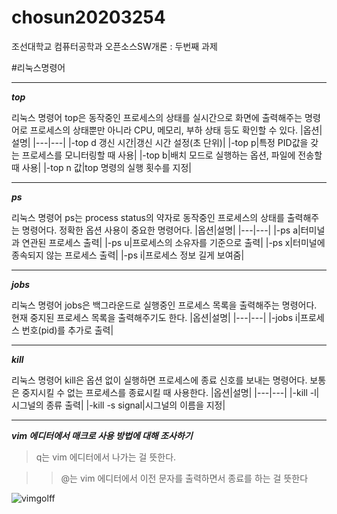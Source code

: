 # chosun20203254
조선대학교 컴퓨터공학과 오픈소스SW개론 : 두번째 과제

#리눅스명령어

***
***top***

리눅스 명령어 top은 동작중인 프로세스의 상태를 실시간으로 화면에 출력해주는 명령어로 프로세스의 상태뿐만 아니라 CPU, 메모리, 부하 상태 등도 확인할 수 있다.
|옵션|설명|
|---|---|
|-top d 갱신 시간|갱신 시간 설정(초 단위)|
|-top p|특정 PID값을 갖는 프로세스를 모니터링할 때 사용|
|-top b|배치 모드로 실행하는 옵션, 파일에 전송할 때 사용|
|-top n 값|top 명령의 실행 횟수를 지정|
***
***ps***

리눅스 명령어 ps는 process status의 약자로 동작중인 프로세스의 상태를 출력해주는 명령어다. 정확한 옵션 사용이 중요한 명령어다.
|옵션|설명|
|---|---|
|-ps a|터미널과 연관된 프로세스 출력|
|-ps u|프로세스의 소유자를 기준으로 출력|
|-ps x|터미널에 종속되지 않는 프로세스 출력|
|-ps i|프로세스 정보 길게 보여줌|
***
***jobs***

리눅스 명령어 jobs은 백그라운드로 실행중인 프로세스 목록을 출력해주는 명령어다. 현재 중지된 프로세스 목록을 출력해주기도 한다.
|옵션|설명|
|---|---|
|-jobs i|프로세스 번호(pid)를 추가로 출력|
***
***kill***

리눅스 명령어 kill은 옵션 없이 실행하면 프로세스에 종료 신호를 보내는 명령어다. 보통은 중지시킬 수 없는 프로세스를 종료시킬 때 사용한다.
|옵션|설명|
|---|---|
|-kill -l|시그널의 종류 출력|
|-kill -s signal|시그널의 이름을 지정|
***

***vim 에디터에서 매크로 사용 방법에 대해 조사하기***

> q는 vim 에디터에서 나가는 걸 뜻한다.

>> @는 vim 에디터에서 이전 문자를 출력하면서 종료를 하는 걸 뜻한다

![vimgolff](https://user-images.githubusercontent.com/106863241/171995185-8e2b9998-8728-4b59-a30b-42f6b613cfca.png)
